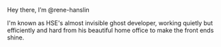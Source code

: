 Hey there, I’m @rene-hanslin

I'm known as HSE's almost invisible ghost developer, working quietly but efficiently and hard from his beautiful home office to make the front ends shine.
